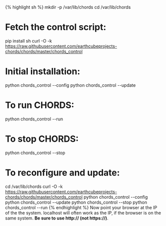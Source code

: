  <!--Using Liquid to highlight syntax-->
{% highlight sh %}
mkdir -p /var/lib/chords
cd /var/lib/chords

# Fetch the control script:
pip install sh
curl -O -k https://raw.githubusercontent.com/earthcubeprojects-chords/chords/master/chords_control

# Initial installation:
python chords_control --config
python chords_control --update

# To run CHORDS:
python chords_control --run

# To stop CHORDS:
python chords_control --stop

# To reconfigure and update:
cd /var/lib/chords
curl -O -k  https://raw.githubusercontent.com/earthcubeprojects-chords/chords/master/chords_control
python chords_control --config
python chords_control --update
python chords_control --stop
python chords_control --run
{% endhighlight %}
Now point your browser at the IP of the the system. localhost
will often work as the IP, if the browser is on the same system.
<strong>Be sure to use http:// (not https://)</strong>.
